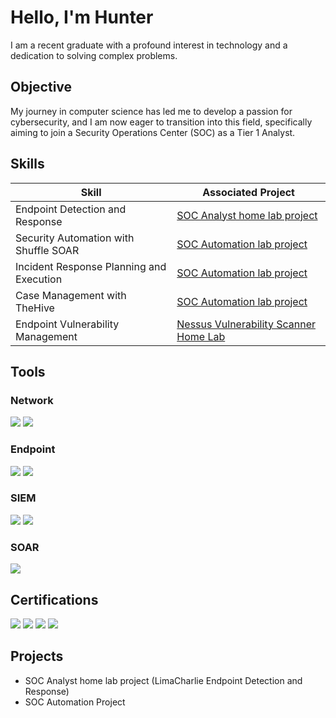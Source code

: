 # Hello, I'm Hunter

I am a recent graduate with a profound interest in technology and a dedication to solving complex problems.

## Objective

My journey in computer science has led me to develop a passion for cybersecurity, and I am now eager to transition into this field, specifically aiming to join a Security Operations Center (SOC) as a Tier 1 Analyst.

## Skills

| Skill                                         | Associated Project         |
|-----------------------------------------------|----------------------------|
| Endpoint Detection and Response         | <a href="https://jonathanhunterking.substack.com/p/soc-analyst-home-lab-project">SOC Analyst home lab project</a>|
| Security Automation with Shuffle SOAR         | <a href="https://jonathanhunterking.substack.com/p/soc-analyst-home-lab-project">SOC Automation lab project</a> |
| Incident Response Planning and Execution      | <a href="https://jonathanhunterking.substack.com/p/soc-analyst-home-lab-project">SOC Automation lab project</a>|
| Case Management with TheHive                  | <a href="https://jonathanhunterking.substack.com/p/soc-analyst-home-lab-project">SOC Automation lab project</a>|
| Endpoint Vulnerability Management | <a href="https://jonathanhunterking.substack.com/p/soc-analyst-home-lab-project">Nessus Vulnerability Scanner Home Lab</a>|

## Tools

### Network
<div>
    <img src="https://img.shields.io/badge/-Wireshark-1679A7?&style=for-the-badge&logo=Wireshark&logoColor=white" />
    <img src="https://img.shields.io/badge/-Nessus-00A1E0?&style=for-the-badge&logo=Tenable&logoColor=white" />
</div>

### Endpoint
<div>
    <img src="https://img.shields.io/badge/-Microsoft_Defender_for_Endpoint-00A4EF?&style=for-the-badge&logo=Microsoft&logoColor=white" />
    <img src="https://img.shields.io/badge/-LimaCharlie-0078D4?&style=for-the-badge&logo=LimaCharlie&logoColor=white" />
</div>

### SIEM
<div>
    <img src="https://img.shields.io/badge/-Microsoft_Sentinel-0078D4?&style=for-the-badge&logo=Microsoft&logoColor=white" />
    <img src="https://img.shields.io/badge/-Wazuh-5B88C8?&style=for-the-badge&logo=Wazuh&logoColor=white" />
</div>

### SOAR
<div>
    <img src="https://img.shields.io/badge/-Shuffler.io-0078D4?&style=for-the-badge&logo=Shuffler&logoColor=white" />
</div>

## Certifications
<div>
<img src="https://img.shields.io/badge/-Security%2B-FF0000?&style=for-the-badge&logo=CompTIA&logoColor=white" />
<img src="https://img.shields.io/badge/-AZ--104%20Certification-0078D4?&style=for-the-badge&logo=Microsoft&logoColor=white" />
<img src="https://img.shields.io/badge/-AZ--900%20Certification-0078D4?&style=for-the-badge&logo=Microsoft&logoColor=white" />
<img src="https://img.shields.io/badge/-SC--900%20Certification-0078D4?&style=for-the-badge&logo=Microsoft&logoColor=white" />
</div>

## Projects
- SOC Analyst home lab project (LimaCharlie Endpoint Detection and Response)
- SOC Automation Project
